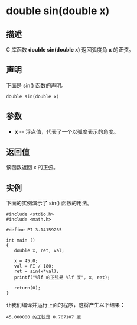 # double sin(double x)

## 描述

C 库函数 **double sin(double x)** 返回弧度角 **x** 的正弦。

## 声明

下面是 sin() 函数的声明。

```
double sin(double x)
```

## 参数

- **x** -- 浮点值，代表了一个以弧度表示的角度。

## 返回值

该函数返回 x 的正弦。

## 实例

下面的实例演示了 sin() 函数的用法。

```
#include <stdio.h>
#include <math.h>

#define PI 3.14159265

int main ()
{
   double x, ret, val;

   x = 45.0;
   val = PI / 180;
   ret = sin(x*val);
   printf("%lf 的正弦是 %lf 度", x, ret);
   
   return(0);
}
```

让我们编译并运行上面的程序，这将产生以下结果：

```
45.000000 的正弦是 0.707107 度
```

 